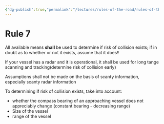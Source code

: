 ```yaml
---
{"dg-publish":true,"permalink":"/lectures/rules-of-the-road/rules-of-the-road-index/rule-7-risk-of-collision/","created":"2025-05-26T15:39:28.177-04:00","updated":"2025-05-30T08:03:20.219-04:00"}
---
```



# Rule 7

All available means **shall** be used to determine if risk of collision exists; if in doubt as to whether or not it exists, assume that it does!!

If your vessel has a radar and it is operational, it shall be used for long tange scanning and tracking(determine risk of collision early)

Assumptions shall not be made on the basis of scanty information, especially scanty radar information

To determining if risk of collision exists, take into account:
- whether the compass bearing of an approaching vessel does not appreciably change (constant bearing - decreasing range)
- Size of the vessel 
- range of the vessel
